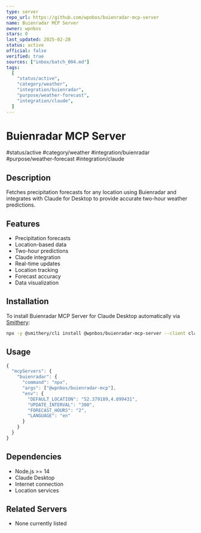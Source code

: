 ```yaml
--- 
type: server
repo_url: https://github.com/wpnbos/buienradar-mcp-server
name: Buienradar MCP Server
owner: wpnbos
stars: 0
last_updated: 2025-02-28
status: active
official: false
verified: true
sources: ["inbox/batch_004.md"]
tags:
  [
    "status/active",
    "category/weather",
    "integration/buienradar",
    "purpose/weather-forecast",
    "integration/claude",
  ]
---
```


# Buienradar MCP Server

#status/active #category/weather #integration/buienradar #purpose/weather-forecast #integration/claude

## Description

Fetches precipitation forecasts for any location using Buienradar and integrates with Claude for Desktop to provide accurate two-hour weather predictions.

## Features

- Precipitation forecasts
- Location-based data
- Two-hour predictions
- Claude integration
- Real-time updates
- Location tracking
- Forecast accuracy
- Data visualization

## Installation

To install Buienradar MCP Server for Claude Desktop automatically via [Smithery](https://smithery.ai/server/@wpnbos/buienradar-mcp-server):

```bash
npx -y @smithery/cli install @wpnbos/buienradar-mcp-server --client claude
```

## Usage

```javascript
{
  "mcpServers": {
    "buienradar": {
      "command": "npx",
      "args": ["@wpnbos/buienradar-mcp"],
      "env": {
        "DEFAULT_LOCATION": "52.379189,4.899431",
        "UPDATE_INTERVAL": "300",
        "FORECAST_HOURS": "2",
        "LANGUAGE": "en"
      }
    }
  }
}
```

## Dependencies

- Node.js >= 14
- Claude Desktop
- Internet connection
- Location services

## Related Servers

- None currently listed
